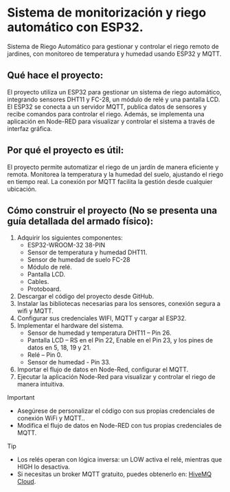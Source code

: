 # Sistema de monitorización y riego automático con ESP32.
Sistema de Riego Automático para gestionar y controlar el riego remoto de jardines, con monitoreo de temperatura y humedad usando ESP32 y MQTT.
## Qué hace el proyecto:
El proyecto utiliza un ESP32 para gestionar un sistema de riego automático, integrando sensores DHT11 y FC-28, un módulo de relé y una pantalla LCD. El ESP32 se conecta a un servidor MQTT, publica datos de sensores y recibe comandos para controlar el riego. Además, se implementa una aplicación en Node-RED para visualizar y controlar el sistema a través de interfaz gráfica.
## Por qué el proyecto es útil:
El proyecto permite automatizar el riego de un jardín de manera eficiente y remota. Monitorea la temperatura y la humedad del suelo, ajustando el riego en tiempo real. La conexión por MQTT facilita la gestión desde cualquier ubicación.

## Cómo construir el proyecto (No se presenta una guía detallada del armado físico): 
1. Adquirir los siguientes componentes:
    - ESP32-WROOM-32 38-PIN
    - Sensor de temperatura y humedad DHT11.
    - Sensor de humedad de suelo FC-28
    - Módulo de relé.
    - Pantalla LCD.
    - Cables.
    - Protoboard.
2. Descargar el código del proyecto desde GitHub.
4. Instalar las bibliotecas necesarias para los sensores, conexión segura a wifi y MQTT.
5. Configurar sus credenciales WIFI, MQTT y cargar al ESP32.
6. Implementar el hardware del sistema.
    - Sensor de humedad y temperatura DHT11 – Pin 26.
    - Pantalla LCD – RS en el Pin 22, Enable en el Pin 23, y los pines de datos en 5, 18, 19 y 21.
    - Relé – Pin 0.
    - Sensor de humedad - Pin 33.
7. Importar el flujo de datos en Node-Red, configurar el MQTT.
8. Ejecutar la aplicación Node-Red para visualizar y controlar el riego de manera intuitiva.

> [!IMPORTANT]
> - Asegúrese de personalizar el código con sus propias credenciales de conexión WiFi y MQTT..
> - Modifica el flujo de datos en Node-RED con tus propias credenciales de MQTT.

> [!TIP]
> - Los relés operan con lógica inversa: un LOW activa el relé, mientras que HIGH lo desactiva.
> -  Si necesitas un broker MQTT gratuito, puedes obtenerlo en: [HiveMQ Cloud](https://docs.hivemq.com/hivemq-cloud/quick-start-guide.html).
